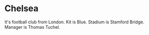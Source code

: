 # Chelsea

It's football club from London. Kit is Blue. Stadium is Stamford Bridge. Manager is Thomas Tuchel.